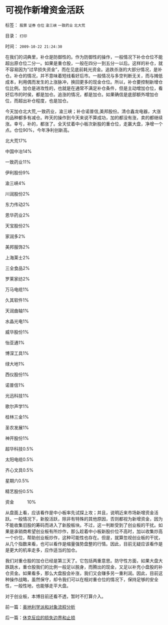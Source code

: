 # 可视作新增资金活跃

标签： `股票` `证券` `仓位` `渝三峡` `一致药业` `北大荒` 

目录： `打印`

时间： `2009-10-22 21:24:30`

在我们的词典里，补仓是防御性的。作为防御性的操作，一般情况下补仓仓位不能超出原仓位二分一。如果是重仓股，一般在四分一到五分一以后。这样的补仓，就不容易因为“过早损失资金”，而在见底前耗光资金。追跌杀涨的大部分情况，是补仓。补仓的情况，并不意味着短线看好后市。一般情况与多空判断无关，而与摊低成本，利用偶而发生的上涨脉冲，换回更多的现金仓位。所以，补仓要控制新增仓位比例。加仓是进攻性的，也就是在通常不满足补仓条件，但是主动增加仓位，看好后市的时侯，都是加仓。追涨的情况，都是加仓。如果确信是底部额外增加仓位，而超出补仓程度，也是加仓。

今天加仓北大荒,一致药业，渝三峡；补仓诺普信,美邦股份。清仓鑫龙电器，大涨的品种都多有减仓。昨天的操作到今天来说不算成功，加的都没有涨，卖的都继续涨。幸亏，补的，都涨了。全天仗着中小板次新股的重仓位，走赢大盘，净增一个点。仓位90%，今年净利创新高。

北大荒17%

中国中冶14%

一致药业11%

伊利股份9%

渝三峡4%

川润股份2%

东力传动2%

恩华药业2%

天宝股份2%

家润多2%

美邦服饰2%

上海莱士2%

三全食品2%

罗莱家纺2%

万马电缆1%

久其软件1%

天润曲轴1%

水晶光电1%

威华股份1%

怡亚通1%

博深工具1%

绿大地1%

西仪股份1%

诺普信1%

光迅科技1%

歌尔声学1%

桂林三金1%

圣农发展1%

神开股份1%

超华科技0.5%

太阳电缆0.5%

齐心文具0.5%

星期六0.5%

精艺股份0.5%

资金　　　10%

从盘面上看，应该看作是中小板率先试探上攻；并且，说明近来市场新增资金活跃。一般情况下，新股活跃，除非有特殊的其他原因，否则都视为新增资金，因为不能收集旧股的筹码而进入了新股板块。不过，这一判断受到了创业板的干扰。如果是承销商希望创业板有所炒作，那么趁着中小板新股价位不高时，加以收集炒高一个价位，帮助创业板炒作，这种可能性也存在。但是，就算忽视创业板的干扰，从几个指数来看，也可以看作是缩量强势盘整的行情。因此，目前无疑应该看作是是更大的机率走多，应作适当的加仓。

我们对重仓股的加仓已经是第三天了。它包括两重意思。防守性方面，如果大盘大跌跳水，重仓股我们的比例一般足以脱身，而腾出的现金，又足以补充小盘股的补仓资金。如果看多，那么大盘股会补涨，我们又会赚多另一重利润。因此，目前这种操作战略，虽然保守，却令我们可以在相对重仓位的情况下，保持足够的安全性，一般性地，也能够走平大盘。

对于创业板，本博目前还看不透，暂时不打算介入。



前一篇：[奥地利学派和对象流程分析](../../../2009/10/22/奥地利学派和对象流程分析.md)

后一篇：[休克反应的损失边界和止损](../../../2009/10/22/休克反应的损失边界和止损.md)